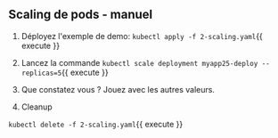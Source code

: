 ## Scaling de pods - manuel

1) Déployez l'exemple de demo: `kubectl apply -f 2-scaling.yaml`{{ execute }}

2) Lancez la commande `kubectl scale deployment myapp25-deploy --replicas=5`{{ execute }}

3) Que constatez vous ? Jouez avec les autres valeurs.

4) Cleanup

`kubectl delete -f 2-scaling.yaml`{{ execute }}